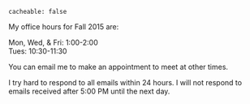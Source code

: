 ```
cacheable: false
```
My office hours for Fall 2015 are:

Mon, Wed, & Fri:  1:00-2:00  
Tues:  10:30-11:30  

You can email me to make an appointment to meet at other times.

I try hard to respond to all emails within 24 hours. I will not respond to emails received after 5:00 PM until the next day.  
